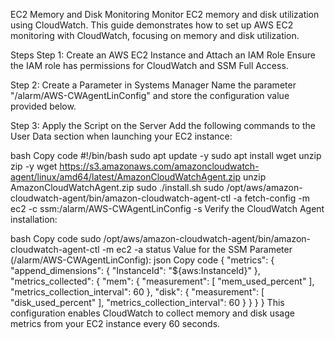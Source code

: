 EC2 Memory and Disk Monitoring
Monitor EC2 memory and disk utilization using CloudWatch. This guide demonstrates how to set up AWS EC2 monitoring with CloudWatch, focusing on memory and disk utilization.

Steps
Step 1: Create an AWS EC2 Instance and Attach an IAM Role
Ensure the IAM role has permissions for CloudWatch and SSM Full Access.

Step 2: Create a Parameter in Systems Manager
Name the parameter "/alarm/AWS-CWAgentLinConfig" and store the configuration value provided below.

Step 3: Apply the Script on the Server
Add the following commands to the User Data section when launching your EC2 instance:

bash
Copy code
#!/bin/bash
sudo apt update -y
sudo apt install wget unzip zip -y
wget https://s3.amazonaws.com/amazoncloudwatch-agent/linux/amd64/latest/AmazonCloudWatchAgent.zip
unzip AmazonCloudWatchAgent.zip
sudo ./install.sh
sudo /opt/aws/amazon-cloudwatch-agent/bin/amazon-cloudwatch-agent-ctl -a fetch-config -m ec2 -c ssm:/alarm/AWS-CWAgentLinConfig -s
Verify the CloudWatch Agent installation:

bash
Copy code
sudo /opt/aws/amazon-cloudwatch-agent/bin/amazon-cloudwatch-agent-ctl -m ec2 -a status
Value for the SSM Parameter (/alarm/AWS-CWAgentLinConfig):
json
Copy code
{
	"metrics": {
		"append_dimensions": {
			"InstanceId": "${aws:InstanceId}"
		},
		"metrics_collected": {
			"mem": {
				"measurement": [
					"mem_used_percent"
				],
				"metrics_collection_interval": 60
			},
            "disk": {
				"measurement": [
                     "disk_used_percent"
				],
				"metrics_collection_interval": 60
			}
		}
	}
}
This configuration enables CloudWatch to collect memory and disk usage metrics from your EC2 instance every 60 seconds.








